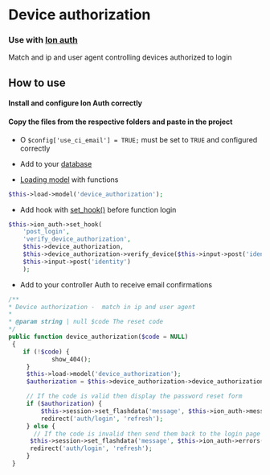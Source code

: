 # Device authorization

### Use with [Ion auth](https://github.com/benedmunds/CodeIgniter-Ion-Auth "Ion auth") 
Match and ip and user agent controlling devices authorized to login

## How to use
#### Install and configure Ion Auth correctly
#### Copy the files from the respective folders and paste in the project

- O `$config['use_ci_email'] = TRUE;` must be set to `TRUE` and configured correctly

- Add to your [database](https://github.com/matheuscastroweb/device-authorization/blob/master/sql/device_authorization.sql "database") 

- [Loading model](https://codeigniter.com/user_guide/general/models.html "Loading model") with functions 
```php
$this->load->model('device_authorization');
```

- Add hook with [set_hook()](http://benedmunds.com/ion_auth/#set_hook "set_hook()") before function login 
```php
$this->ion_auth->set_hook(
	'post_login', 
	'verify_device_authorization', 
	$this->device_authorization, 
	$this->device_authorization->verify_device($this->input->post('identity')), 
	$this->input->post('identity')
	);
```


- Add to your controller Auth to receive email confirmations
```php
/**
* Device authorization -  match in ip and user agent
*
* @param string | null $code The reset code
*/
public function device_authorization($code = NULL)
 {
    if (!$code) {
            show_404();
     }
     $this->load->model('device_authorization');
     $authorization = $this->device_authorization->device_authorization($code);

     // If the code is valid then display the password reset form
     if ($authorization) {
         $this->session->set_flashdata('message', $this->ion_auth->messages());
         redirect('auth/login', 'refresh');
     } else {
       // If the code is invalid then send them back to the login page
      $this->session->set_flashdata('message', $this->ion_auth->errors());
      redirect('auth/login', 'refresh');
     }
 }
```
